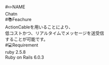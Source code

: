 #✏️NAME<br>
  Chatn<br>
#📚Feachure<br>
  ActionCableを用いることにより、<br>
  低コストかつ、リアルタイムでメッセージを送受信<br>
  することが可能です。<br>
#💻Requirement<br>
  ruby 2.5.8<br>
  Ruby on Rails 6.0.3<br>

